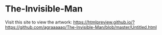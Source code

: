 # The-Invisible-Man

Visit this site to view the artwork:
https://htmlpreview.github.io/?https://github.com/agraaaaao/The-Invisible-Man/blob/master/Untitled.html
